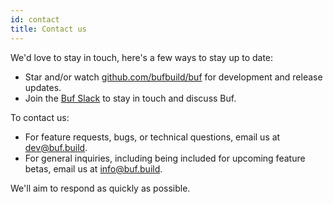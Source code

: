 ```yaml
---
id: contact
title: Contact us
---
```


We'd love to stay in touch, here's a few ways to stay up to date:

- Star and/or watch [github.com/bufbuild/buf](https://github.com/bufbuild/buf) for development and
  release updates.
- Join the
  [Buf Slack](https://join.slack.com/t/bufbuild/shared_invite/zt-f5k547ki-VDs_iC4TblNCu7ubhRD17w) to
  stay in touch and discuss Buf.

To contact us:

- For feature requests, bugs, or technical questions, email us at
  [dev@buf.build](mailto:dev@buf.build).
- For general inquiries, including being included for upcoming feature betas, email us at
  [info@buf.build](mailto:info@buf.build).

We'll aim to respond as quickly as possible.
